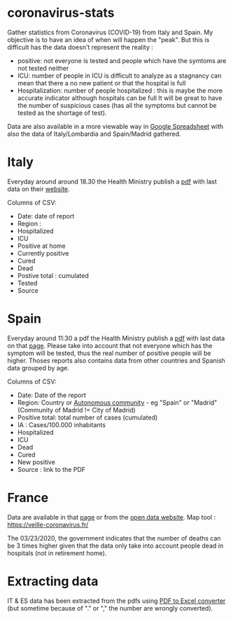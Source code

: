 # coronavirus-stats
Gather statistics from Coronavirus (COVID-19) from Italy and Spain. My objective is to have an idea of when will happen the "peak". But this is difficult has the data doesn't represent the reality :  
- positive: not everyone is tested and people which have the symtoms are not tested neither
- ICU: number of people in ICU is difficult to analyze as a stagnancy can mean that there a no new patient or that the hospital is full
- Hospitalization: number of people hospitalized : this is maybe the more accurate indicator although hospitals can be full
It will be great to have the number of suspicious cases (has all the symptoms but cannot be tested as the shortage of test).


Data are also available in a more viewable way in [Google Spreadsheet](https://docs.google.com/spreadsheets/d/1RCuQGKy3fer6LVD8rTL1k2gODxnVnkmWNEu09oWrvNw/edit) with also the data of Italy/Lombardia and Spain/Madrid gathered.

# Italy
Everyday around around 18.30 the Health Ministry publish a [pdf](http://www.salute.gov.it/imgs/C_17_pagineAree_5351_38_file.pdf) with last data on their [website](http://www.salute.gov.it/portale/nuovocoronavirus/archivioNotizieNuovoCoronavirus.jsp).

Columns of CSV:  
- Date: date of report
- Region :
- Hospitalized
- ICU
- Positive at home
- Currently positive
- Cured	
- Dead
- Postive total : cumulated
- Tested
- Source

# Spain
Everyday around 11:30 a pdf the Health Ministry publish a [pdf](https://www.mscbs.gob.es/profesionales/saludPublica/ccayes/alertasActual/nCov-China/documentos/Actualizacion_57_COVID-19.pdf) with last data on that [page](https://www.mscbs.gob.es/profesionales/saludPublica/ccayes/alertasActual/nCov-China/situacionActual.htm).
Please take into account that not everyone which has the symptom will be tested, thus the real number of positive people will be higher. 
Thoses reports also contains data from other countries and Spanish data grouped by age.


Columns of CSV:  
- Date: Date of the report
- Region: Country or [Autonomous community](https://en.wikipedia.org/wiki/Autonomous_communities_of_Spain) - eg "Spain" or "Madrid" (Community of Madrid != City of Madrid)
- Positive total: total number of cases (cumulated)
- IA : Cases/100.000 inhabitants
- Hospitalized
- ICU
- Dead
- Cured
- New positive
- Source : link to the PDF


# France 
Data are available in that [page](https://www.santepubliquefrance.fr/maladies-et-traumatismes/maladies-et-infections-respiratoires/infection-a-coronavirus/articles/infection-au-nouveau-coronavirus-sars-cov-2-covid-19-france-et-monde) or from the [open data website](https://www.data.gouv.fr/fr/datasets/donnees-des-ugences-hospitalieres-et-de-sos-medecins-relatives-a-lepidemie-de-covid-19/). Map tool : https://veille-coronavirus.fr/

The 03/23/2020, the government indicates that the number of deaths can be 3 times higher given that the data only take into account people dead in hospitals (not in retirement home).

# Extracting data
IT & ES data has been extracted from the pdfs using [PDF to Excel converter](https://www.ilovepdf.com/pdf_to_excel) (but sometime because of "." or "," the number are wrongly converted).